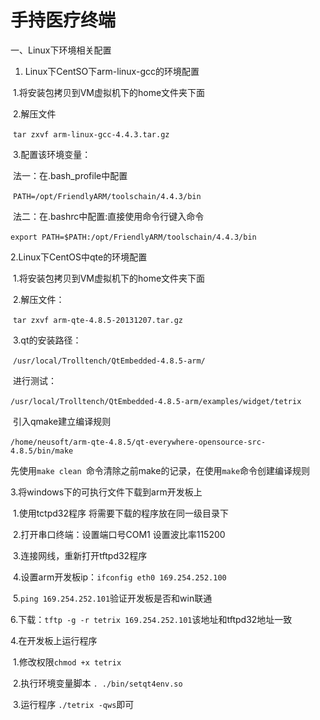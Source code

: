 # 									手持医疗终端

一、Linux下环境相关配置

1. Linux下CentSO下arm-linux-gcc的环境配置

​               1.将安装包拷贝到VM虚拟机下的home文件夹下面

​		2.解压文件

​			       `tar zxvf arm-linux-gcc-4.4.3.tar.gz`

​		3.配置该环境变量：

​			法一：在.bash_profile中配置 

​			        `PATH=/opt/FriendlyARM/toolschain/4.4.3/bin`

​			法二：在.bashrc中配置:直接使用命令行键入命令

​			       `export PATH=$PATH:/opt/FriendlyARM/toolschain/4.4.3/bin`

2.Linux下CentOS中qte的环境配置

​		1.将安装包拷贝到VM虚拟机下的home文件夹下面

​		2.解压文件：

​				`tar zxvf arm-qte-4.8.5-20131207.tar.gz`

​		3.qt的安装路径：

​				`/usr/local/Trolltench/QtEmbedded-4.8.5-arm/`

​		进行测试：

​			     `/usr/local/Trolltench/QtEmbedded-4.8.5-arm/examples/widget/tetrix`

​			引入qmake建立编译规则

​			    `/home/neusoft/arm-qte-4.8.5/qt-everywhere-opensource-src-4.8.5/bin/make`

​			先使用`make clean `命令清除之前make的记录，在使用`make`命令创建编译规则		

3.将windows下的可执行文件下载到arm开发板上

​		1.使用tctpd32程序   将需要下载的程序放在同一级目录下

​		2.打开串口终端：设置端口号COM1	设置波比率115200

​		3.连接网线，重新打开tftpd32程序

​		4.设置arm开发板ip：`ifconfig eth0 169.254.252.100`

​		5.`ping 169.254.252.101`验证开发板是否和win联通

​		6.下载：`tftp -g -r tetrix 169.254.252.101`该地址和tftpd32地址一致

4.在开发板上运行程序

​		1.修改权限`chmod +x tetrix`

​		2.执行环境变量脚本 `. ./bin/setqt4env.so`

​		3.运行程序  `./tetrix -qws`即可

​		